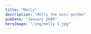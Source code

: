 ```yaml
---
title: "Molly"
description: "Molly the mini golden"
pubDate: "January 2009"
heroImage: "/img/molly-1.jpg"
---
```

